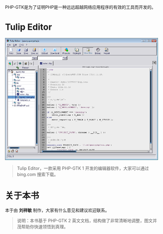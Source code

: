 PHP-GTK是为了证明PHP是一种远远超越网络应用程序的有效的工具而开发的。

# Tulip Editor
![](image/screenshot_1482560797853.png)
> Tulip Editor，一款采用 PHP-GTK 1 开发的编辑器软件，大家可以通过 bing.com 搜索下载。

# 关于本书
本于由 **刘祥敏** 制作，大家有什么意见和建议欢迎联系。

> 说明：本书基于 PHP-GTK 2 英文文档，结构做了非常清晰地调整，图文并茂帮助你快速领悟到真理。